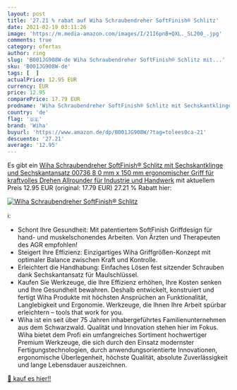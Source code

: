 ```yaml
---
layout: post
title: '27.21 % rabat auf Wiha Schraubendreher SoftFinish® Schlitz'
date: 2021-02-19 03:11:26
image: 'https://m.media-amazon.com/images/I/21I6pnB+QXL._SL200_.jpg'
comments: true
category: ofertas
author: ring
slug: 'B001JG908W-de Wiha Schraubendreher SoftFinish® Schlitz mit...'
sku: 'B001JG908W-de'
tags: [  ]
actualPrice: 12.95 EUR
currency: EUR
price: 12.95
comparePrice: 17.79 EUR
prodname: 'Wiha Schraubendreher SoftFinish® Schlitz mit Sechskantklinge und Sechskantansatz  00736  8 0 mm x 150 mm ergonomischer Griff für kraftvolles Drehen  Allrounder für Industrie und Handwerk'
country: 'de'
flag: '🇩🇪'
brand: 'Wiha'
buyurl: 'https://www.amazon.de/dp/B001JG908W/?tag=tolees0ca-21'
descuento: '27.21'
average: '12.95'
---
```


Es gibt ein [Wiha Schraubendreher SoftFinish® Schlitz mit Sechskantklinge und Sechskantansatz  00736  8 0 mm x 150 mm ergonomischer Griff für kraftvolles Drehen  Allrounder für Industrie und Handwerk](https://www.amazon.de/dp/B001JG908W/?tag=tolees0ca-21) mit aktuellem Preis 12.95 EUR (original: 17.79 EUR) 27.21 % Rabatt hier:

[![Wiha Schraubendreher SoftFinish® Schlitz](https://m.media-amazon.com/images/I/21I6pnB+QXL._SL200_.jpg)](https://www.amazon.de/dp/B001JG908W/?tag=tolees0ca-21)

ℹ️:

- Schont Ihre Gesundheit: Mit patentiertem SoftFinish Griffdesign für hand- und muskelschonendes Arbeiten. Von Ärzten und Therapeuten des AGR empfohlen!
- Steigert Ihre Effizienz: Einzigartiges Wiha Griffgrößen-Konzept mit optimaler Balance zwischen Kraft und Kontrolle.
- Erleichtert die Handhabung: Einfaches Lösen fest sitzender Schrauben dank Sechskantansatz für Maulschlüssel.
- Kaufen Sie Werkzeuge, die Ihre Effizienz erhöhen, Ihre Kosten senken und Ihre Gesundheit bewahren. Deshalb entwickelt, konstruiert und fertigt Wiha Produkte mit höchsten Ansprüchen an Funktionalität, Langlebigkeit und Ergonomie. Werkzeuge, die Ihnen Ihre Arbeit spürbar erleichtern – tools that work for you.
- Wiha ist ein seit über 75 Jahren inhabergeführtes Familienunternehmen aus dem Schwarzwald. Qualität und Innovation stehen hier im Fokus. Wiha bietet dem Profi ein umfangreiches Sortiment hochwertiger Premium Werkzeuge, die sich durch den Einsatz modernster Fertigungstechnologien, durch anwendungsorientierte Innovationen, ergonomische Überlegenheit, höchste Qualität, absolute Zuverlässigkeit und lange Lebensdauer auszeichnen.

[🛒 kauf es hier!!](https://www.amazon.de/dp/B001JG908W/?tag=tolees0ca-21)
